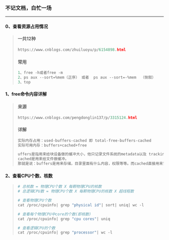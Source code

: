 ### 不记文档，白忙一场

------

#### 0、查看资源占用情况

> #### 一共12种
>
> ```python
> https://www.cnblogs.com/zhuiluoyu/p/6154898.html
> ```
>
> #### 常用
>
> ```python
> 1、free -h或者free -m
> 2、ps aux --sort=%mem（正序） 或者  ps aux --sort=-%mem  （倒叙）
> 3、top
> ```
>

#### 1、free命令内容详解

> #### 来源
>
> ```python
> https://www.cnblogs.com/pengdonglin137/p/3315124.html
> ```
>
> #### 详解
>
> ```python
> 实际内存占用：used-buffers-cached 即 total-free-buffers-cached
> 实际可用内存：buffers+cached+free
> 
> uffers是指用来给块设备做的缓冲大小，他只记录文件系统的metadata以及 tracking in-flight pages.
> cached是用来给文件做缓冲。
> 那就是说：buffers是用来存储，目录里面有什么内容，权限等等。而cached直接用来记忆我们打开的文件
> ```

#### 2、查看CPU个数、核数

> ```python
> # 总核数 = 物理CPU个数 X 每颗物理CPU的核数 
> # 总逻辑CPU数 = 物理CPU个数 X 每颗物理CPU的核数 X 超线程数
> 
> # 查看物理CPU个数
> cat /proc/cpuinfo| grep "physical id"| sort| uniq| wc -l
> 
> # 查看每个物理CPU中core的个数(即核数)
> cat /proc/cpuinfo| grep "cpu cores"| uniq
> 
> # 查看逻辑CPU的个数
> cat /proc/cpuinfo| grep "processor"| wc -l
> ```






